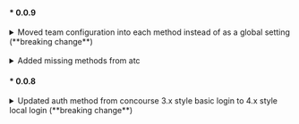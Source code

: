 #### * 0.0.9
<details>
<summary>Moved team configuration into each method instead of as a global setting (**breaking change**)</summary>
<br>
Previously you would configure your object with your url, user, pass, and team. Concoursepy would login and use those credentials for everything. This meant all commands run against the one team. Now with concourse 4.x we can login without a team, and access all the resources we have permission to. In order to facilitate that we moved the team configuration into each of the methods
<br>
Changed methods:
<ul>
<li>jobs</li>
<li>list_jobs</li>
<li>list_job_inputs</li>
<li>get_job_build</li>
<li>pause_job</li>
<li>unpause_job</li>
<li>job_badge</li>
<li>list_pipelines</li>
<li>get_pipeline</li>
<li>pause_pipeline</li>
<li>unpause_pipeline</li>
<li>list_pipeline_builds</li>
<li>pipeline_badge</li>
<li>list_resources</li>
<li>list_resource_types</li>
<li>get_resource</li>
<li>list_resource_versions</li>
<li>get_resource_version</li>
<li>enable_resource_version</li>
<li>disable_resource_version</li>
<li>pin_resource_version</li>
<li>unpin_resource_version</li>
<li>list_builds_with_version_as_input</li>
<li>list_builds_with_version_as_output</li>
<li>pause_resource</li>
<li>unpause_resource</li>

</ul>
</details>
<br>
<details>
<summary>Added missing methods from atc</summary>
<br>
The following methods were missing from concoursepy but exist in upstream concourse's routes.go. This commit gets us much closer to complete parity.
<ul>
<li>list_job_inputs</li>
<li>list_all_pipelines</li>
<li>list_pipelines</li>
<li>get_pipeline</li>
<li>pause_pipeline</li>
<li>unpause_pipeline</li>
<li>list_pipeline_builds</li>
<li>pipeline_badge</li>
<li>list_all_resources</li>
<li>list_resources</li>
<li>list_resource_types</li>
<li>get_resource</li>
<li>pin_resource_version</li>
<li>unpin_resource_version</li>
<li>get_resource_causality</li>
</ul>
</details>

#### * 0.0.8
<details>
<summary>Updated auth method from concourse 3.x style basic login to 4.x style local login (**breaking change**)</summary>
<br />
0.0.7 is the last version you can use with concourse 3.x
</details>
